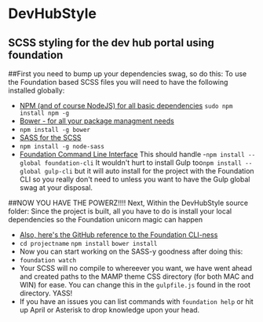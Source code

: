 # DevHubStyle
SCSS styling for the dev hub portal using foundation
---

##First you need to bump up your dependencies swag, so do this:
To use the Foundation based SCSS files you will need to have the following installed globally:
- [NPM (and of course NodeJS) for all basic dependencies](https://nodejs.org/en/)
 `sudo npm install npm -g`
- [Bower - for all your package managment needs](http://bower.io/)
- `npm install -g bower`
- [SASS for the SCSS](https://www.npmjs.com/package/node-sass)
- `npm install -g node-sass`
- [Foundation Command Line Interface](http://foundation.zurb.com/sites/docs/installation.html) This should handle
-`npm install --global foundation-cli`
It wouldn't hurt to install Gulp too`npm install --global gulp-cli` but it will auto install for the project with the Foundation CLI so you really don't need to unless you want to have the Gulp global swag at your disposal.    

##NOW YOU HAVE THE POWERZ!!!! Next, Within the DevHubStyle source folder:
Since the project is built, all you have to do is install your local dependencies so the Foundation unicorn magic can happen
- [Also, here's the GitHub reference to the Foundation CLI-ness](https://github.com/zurb/foundation-cli)
- `cd projectname`
`npm install`
`bower install`
- Now you can start working on the SASS-y goodness after doing this:
- `foundation watch`
- Your SCSS will no compile to whereever you want, we have went ahead and created paths to the MAMP theme CSS directory (for both MAC and WIN) for ease. You can change this in the `gulpfile.js` found in the root directory. YASS!
- If you have an issues you can list commands with `foundation help` or hit up April or Asterisk to drop knowledge upon your head.
